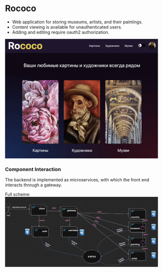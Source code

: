 # Rococo

* Web application for storing museums, artists, and their paintings.
* Content viewing is available for unauthenticated users. 
* Adding and editing require oauth2 authorization.

<img src="rococo.png" width="800">

### Component Interaction

The backend is implemented as microservices, with which the front end interacts through a gateway.

Full scheme:
<img src="rococo-components.png" width="1000">
